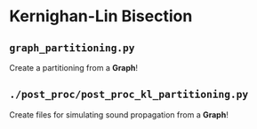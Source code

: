 # Kernighan-Lin Bisection

## `graph_partitioning.py`

Create a partitioning from a **Graph**!

## `./post_proc/post_proc_kl_partitioning.py`

Create files for simulating sound propagation from a **Graph**!
